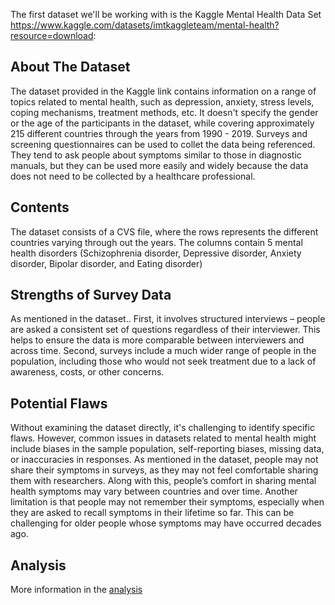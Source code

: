 The first dataset we'll be working with is the Kaggle Mental Health Data Set https://www.kaggle.com/datasets/imtkaggleteam/mental-health?resource=download:

## About The Dataset
The dataset provided in the Kaggle link contains information on a range of topics related to mental health, such as depression, anxiety, stress levels, coping mechanisms, treatment methods, etc.
It doesn't specify the gender or the age of the participants in the dataset, while covering approximately 215 different countries through the years from 1990 - 2019.
Surveys and screening questionnaires can be used to collet the data being referenced. They tend to ask people about symptoms similar to those in diagnostic manuals,
but they can be used more easily and widely because the data does not need to be collected by a healthcare professional.

## Contents
The dataset consists of a CVS file, where the rows represents the different countries varying through out the years.
The columns contain 5 mental health disorders (Schizophrenia disorder, Depressive disorder, Anxiety disorder, Bipolar disorder, and Eating disorder)

## Strengths of Survey Data
As mentioned in the dataset..
First, it involves structured interviews – people are asked a consistent set of questions regardless of their interviewer.
This helps to ensure the data is more comparable between interviewers and across time.
Second, surveys include a much wider range of people in the population, including those who would not seek treatment due to a lack of awareness, costs, or other concerns.

## Potential Flaws
Without examining the dataset directly, it's challenging to identify specific flaws. However, common issues in datasets related to mental health might include biases in the sample population,
self-reporting biases, missing data, or inaccuracies in responses.
As mentioned in the dataset, people may not share their symptoms in surveys, as they may not feel comfortable sharing them with researchers.
Along with this, people’s comfort in sharing mental health symptoms may vary between countries and over time.
Another limitation is that people may not remember their symptoms, especially when they are asked to recall symptoms in their lifetime so far.
This can be challenging for older people whose symptoms may have occurred decades ago.

## Analysis

More information in the [analysis](../3_data_analysis/global_trends)